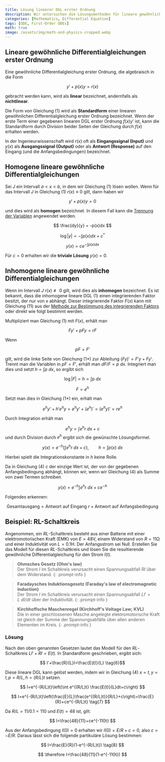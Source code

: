 ```yaml
---
title: Lösung linearer DGL erster Ordnung
description: Wir untersuchen die Lösungsmethoden für lineare gewöhnliche Differentialgleichungen erster Ordnung.
categories: [Mathematics, Differential Equation]
tags: [ODE, First-Order ODEs]
math: true
image: /assets/img/math-and-physics-cropped.webp
---
```

## Lineare gewöhnliche Differentialgleichungen erster Ordnung
Eine gewöhnliche Differentialgleichung erster Ordnung, die algebraisch in die Form

$$ y'+p(x)y=r(x) \tag{1} $$

gebracht werden kann, wird als **linear** bezeichnet, andernfalls als **nichtlinear**.

Die Form von Gleichung (1) wird als **Standardform** einer linearen gewöhnlichen Differentialgleichung erster Ordnung bezeichnet. Wenn der erste Term einer gegebenen linearen DGL erster Ordnung $f(x)y'$ ist, kann die Standardform durch Division beider Seiten der Gleichung durch $f(x)$ erhalten werden.

In der Ingenieurwissenschaft wird $r(x)$ oft als **Eingangssignal (Input)** und $y(x)$ als **Ausgangssignal (Output)** oder als **Antwort (Response)** auf den Eingang (und die Anfangsbedingungen) bezeichnet.

## Homogene lineare gewöhnliche Differentialgleichungen
Sei $J$ ein Intervall $a<x<b$, in dem wir Gleichung (1) lösen wollen. Wenn für das Intervall $J$ in Gleichung (1) $r(x)\equiv 0$ gilt, dann haben wir

$$ y'+p(x)y=0 \tag{2}$$

und dies wird als **homogen** bezeichnet. In diesem Fall kann die [Trennung der Variablen](/posts/Separation-of-Variables/) angewendet werden.

$$ \frac{dy}{y} = -p(x)dx $$

$$ \log |y| = -\int p(x)dx + c^* $$

$$ y(x) = ce^{-\int p(x)dx} \tag{3}$$

Für $c=0$ erhalten wir die **triviale Lösung** $y(x)=0$.

## Inhomogene lineare gewöhnliche Differentialgleichungen
Wenn im Intervall $J$ $r(x)\not\equiv 0$ gilt, wird dies als **inhomogen** bezeichnet. Es ist bekannt, dass die inhomogene lineare DGL (1) einen integrierenden Faktor besitzt, der nur von $x$ abhängt. Dieser integrierende Faktor $F(x)$ kann mit Gleichung (11) aus der [Methode zur Bestimmung des integrierenden Faktors](/posts/Exact-Differential-Equation-and-Integrating-Factor/#methode-zur-bestimmung-des-integrierenden-faktors) oder direkt wie folgt bestimmt werden.

Multipliziert man Gleichung (1) mit $F(x)$, erhält man

$$ Fy'+pFy=rF \tag{1*} $$

Wenn

$$ pF=F' $$

gilt, wird die linke Seite von Gleichung (1*) zur Ableitung $(Fy)'=F'y+Fy'$. Trennt man die Variablen in $pF=F'$, erhält man $dF/F=p\ dx$. Integriert man dies und setzt $h=\int p\ dx$, so ergibt sich

$$ \log |F|=h=\int p\ dx $$

$$ F = e^h $$

Setzt man dies in Gleichung (1*) ein, erhält man

$$ e^hy'+h'e^hy=e^hy'+(e^h)'=(e^hy)'=re^h $$

Durch Integration erhält man

$$ e^hy=\int e^hr\ dx + c $$
und durch Division durch $e^h$ ergibt sich die gewünschte Lösungsformel.

$$ y(x)=e^{-h}\left(\int e^hr\ dx + c\right),\qquad h=\int p(x)\ dx \tag{4} $$

Hierbei spielt die Integrationskonstante in $h$ keine Rolle.

Da in Gleichung (4) $c$ der einzige Wert ist, der von der gegebenen Anfangsbedingung abhängt, können wir, wenn wir Gleichung (4) als Summe von zwei Termen schreiben

$$ y(x)=e^{-h}\int e^hr\ dx + ce^{-h} \tag{4*} $$

Folgendes erkennen:

$$ \text{Gesamtausgang}=\text{Antwort auf Eingang }r+\text{Antwort auf Anfangsbedingung} \tag{5} $$

## Beispiel: RL-Schaltkreis
Angenommen, ein $RL$-Schaltkreis besteht aus einer Batterie mit einer elektromotorischen Kraft (EMK) von $E=48\textrm{V}$, einem Widerstand von $R=11\mathrm{\Omega}$ und einer Induktivität von $L=0.1\text{H}$. Der Anfangsstrom sei Null. Erstellen Sie das Modell für diesen $RL$-Schaltkreis und lösen Sie die resultierende gewöhnliche Differentialgleichung für den Strom $I(t)$.
> **Ohmsches Gesetz (Ohm's law)**  
> Der Strom $I$ im Schaltkreis verursacht einen Spannungsabfall $RI$ über dem Widerstand.
{: .prompt-info }

> **Faradaysches Induktionsgesetz (Faraday's law of electromagnetic induction)**  
> Der Strom $I$ im Schaltkreis verursacht einen Spannungsabfall $LI'=L\ dI/dt$ über der Induktivität.
{: .prompt-info }

> **Kirchhoffsche Maschenregel (Kirchhoff's Voltage Law; KVL)**  
> Die in einer geschlossenen Masche angelegte elektromotorische Kraft ist gleich der Summe der Spannungsabfälle über allen anderen Elementen im Kreis.
{: .prompt-info }

### Lösung
Nach den oben genannten Gesetzen lautet das Modell für den $RL$-Schaltkreis $LI'+RI=E(t)$. In Standardform geschrieben, ergibt sich:

$$ I'+\frac{R}{L}I=\frac{E(t)}{L} \tag{6}$$

Diese lineare DGL kann gelöst werden, indem wir in Gleichung (4) $x=t, y=I, p=R/L, h=(R/L)t$ setzen.

$$ I=e^{-(R/L)t}\left(\int e^{(R/L)t} \frac{E(t)}{L}dt+c\right) $$

$$ I=e^{-(R/L)t}\left(\frac{E}{L}\frac{e^{(R/L)t}}{R/L}+c\right)=\frac{E}{R}+ce^{-(R/L)t} \tag{7} $$

Da $R/L=11/0.1=110$ und $E(t)=48$ ist, gilt:

$$ I=\frac{48}{11}+ce^{-110t} $$

Aus der Anfangsbedingung $I(0)=0$ erhalten wir $I(0)=E/R+c=0$, also $c=-E/R$. Daraus lässt sich die folgende partikuläre Lösung bestimmen:

$$ I=\frac{E}{R}(1-e^{-(R/L)t}) \tag{8} $$

$$ \therefore I=\frac{48}{11}(1-e^{-110t}) $$
